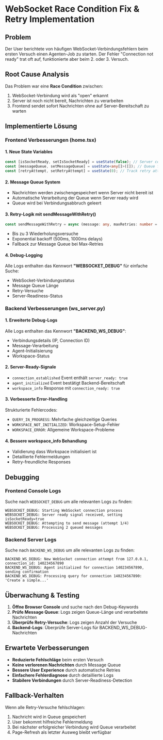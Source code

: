 # WebSocket Race Condition Fix & Retry Implementation

## Problem
Der User berichtete von häufigen WebSocket-Verbindungsfehlern beim ersten Versuch einen Agenten-Job zu starten. Der Fehler "Connection not ready" trat oft auf, funktionierte aber beim 2. oder 3. Versuch.

## Root Cause Analysis
Das Problem war eine **Race Condition** zwischen:
1. WebSocket-Verbindung wird als "open" erkannt
2. Server ist noch nicht bereit, Nachrichten zu verarbeiten
3. Frontend sendet sofort Nachrichten ohne auf Server-Bereitschaft zu warten

## Implementierte Lösung

### Frontend Verbesserungen (home.tsx)

#### 1. Neue State Variables
```typescript
const [isSocketReady, setIsSocketReady] = useState(false); // Server confirmed ready
const [messageQueue, setMessageQueue] = useState<any[]>([]); // Queue for messages
const [retryAttempt, setRetryAttempt] = useState(0); // Track retry attempts
```

#### 2. Message Queue System
- Nachrichten werden zwischengespeichert wenn Server nicht bereit ist
- Automatische Verarbeitung der Queue wenn Server ready wird
- Queue wird bei Verbindungsabbruch geleert

#### 3. Retry-Logik mit sendMessageWithRetry()
```typescript
const sendMessageWithRetry = async (message: any, maxRetries: number = 3): Promise<boolean>
```
- Bis zu 3 Wiederholungsversuche
- Exponential backoff (500ms, 1000ms delays)
- Fallback zur Message Queue bei Max-Retries

#### 4. Debug-Logging
Alle Logs enthalten das Kennwort **"WEBSOCKET_DEBUG"** für einfache Suche:
- WebSocket-Verbindungsstatus
- Message Queue Länge
- Retry-Versuche
- Server-Readiness-Status

### Backend Verbesserungen (ws_server.py)

#### 1. Erweiterte Debug-Logs
Alle Logs enthalten das Kennwort **"BACKEND_WS_DEBUG"**:
- Verbindungsdetails (IP, Connection ID)
- Message-Verarbeitung
- Agent-Initialisierung
- Workspace-Status

#### 2. Server-Ready-Signale
- `connection_established` Event enthält `server_ready: true`
- `agent_initialized` Event bestätigt Backend-Bereitschaft
- `workspace_info` Response mit `connection_ready: true`

#### 3. Verbesserte Error-Handling
Strukturierte Fehlercodes:
- `QUERY_IN_PROGRESS`: Mehrfache gleichzeitige Queries
- `WORKSPACE_NOT_INITIALIZED`: Workspace-Setup-Fehler
- `WORKSPACE_ERROR`: Allgemeine Workspace-Probleme

#### 4. Bessere workspace_info Behandlung
- Validierung dass Workspace initialisiert ist
- Detaillierte Fehlermeldungen
- Retry-freundliche Responses

## Debugging

### Frontend Console Logs
Suche nach `WEBSOCKET_DEBUG` um alle relevanten Logs zu finden:
```
WEBSOCKET_DEBUG: Starting WebSocket connection process
WEBSOCKET_DEBUG: Server ready signal received, setting isSocketReady=true
WEBSOCKET_DEBUG: Attempting to send message (attempt 1/4)
WEBSOCKET_DEBUG: Processing 2 queued messages
```

### Backend Server Logs
Suche nach `BACKEND_WS_DEBUG` um alle relevanten Logs zu finden:
```
BACKEND_WS_DEBUG: New WebSocket connection attempt from 127.0.0.1, connection_id: 140234567890
BACKEND_WS_DEBUG: Agent initialized for connection 140234567890, sending confirmation
BACKEND_WS_DEBUG: Processing query for connection 140234567890: 'Create a simple...'
```

## Überwachung & Testing

1. **Öffne Browser Console** und suche nach den Debug-Keywords
2. **Prüfe Message Queue**: Logs zeigen Queue-Länge und verarbeitete Nachrichten
3. **Überprüfe Retry-Versuche**: Logs zeigen Anzahl der Versuche
4. **Backend-Logs**: Überprüfe Server-Logs für BACKEND_WS_DEBUG-Nachrichten

## Erwartete Verbesserungen

- **Reduzierte Fehlschläge** beim ersten Versuch
- **Keine verlorenen Nachrichten** durch Message Queue
- **Bessere User Experience** durch automatische Retries
- **Einfachere Fehlerdiagnose** durch detaillierte Logs
- **Stabilere Verbindungen** durch Server-Readiness-Detection

## Fallback-Verhalten

Wenn alle Retry-Versuche fehlschlagen:
1. Nachricht wird in Queue gespeichert
2. User bekommt hilfreiche Fehlermeldung
3. Bei nächster erfolgreicher Verbindung wird Queue verarbeitet
4. Page-Refresh als letzter Ausweg bleibt verfügbar

